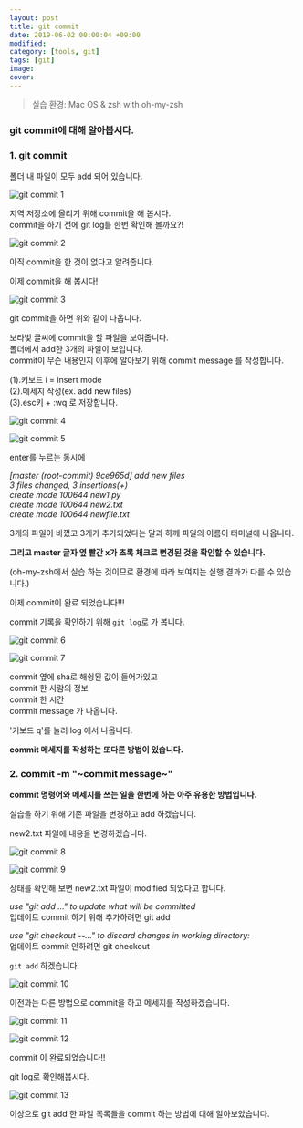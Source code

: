 ```yaml
---
layout: post
title: git commit
date: 2019-06-02 00:00:04 +09:00
modified: 
category: [tools, git]
tags: [git]
image: 
cover: 
---
```


>실습 환경: Mac OS & zsh with oh-my-zsh

### git commit에 대해 알아봅시다. 

### 1. git commit <br>

  폴더 내 파일이 모두 add 되어 있습니다.<br>

  ![git commit 1](https://raw.githubusercontent.com/krispediadot/krispediadot.github.io/master/_posts/blog/git/2019-06-02-git-commit/git_commit_1.jpg)

  지역 저장소에 올리기 위해 commit을 해 봅시다. <br>
  commit을 하기 전에 git log를 한번 확인해 볼까요?!

  ![git commit 2](https://raw.githubusercontent.com/krispediadot/krispediadot.github.io/master/_posts/blog/git/2019-06-02-git-commit/git_commit_2.jpg)

  아직 commit을 한 것이 없다고 알려줍니다. <br>

  이제 commit을 해 봅시다!

  ![git commit 3](https://raw.githubusercontent.com/krispediadot/krispediadot.github.io/master/_posts/blog/git/2019-06-02-git-commit/git_commit_3.jpg)

  git commit을 하면 위와 같이 나옵니다. <br>

  보라빛 글씨에 commit을 할 파일을 보여줍니다.<br>
  폴더에서 add한 3개의 파일이 보입니다. <br>
  commit이 무슨 내용인지 이후에 알아보기 위해 commit message 를 작성합니다. <br>

(1).키보드 i = insert mode<br>
(2).메세지 작성(ex. add new files)<br>
(3).esc키 + :wq 로 저장합니다. <br>

  ![git commit 4](https://raw.githubusercontent.com/krispediadot/krispediadot.github.io/master/_posts/blog/git/2019-06-02-git-commit/git_commit_4.jpg)

  ![git commit 5](https://raw.githubusercontent.com/krispediadot/krispediadot.github.io/master/_posts/blog/git/2019-06-02-git-commit/git_commit_5.jpg)

  enter를 누르는 동시에 <br>

  _[master (root-commit) 9ce965d] add new files_<br>
  _3 files changed, 3 insertions(+)_<br>
  _create mode 100644 new1.py_<br>
  _create mode 100644 new2.txt_<br>
  _create mode 100644 newfile.txt_<br>

  3개의 파일이 바꼈고 3개가 추가되었다는 말과 하께 파일의 이름이 터미널에 나옵니다. <br>

  **그리고 master 글자 옆 빨간 x가 초록 체크로 변경된 것을 확인할 수 있습니다.**

  (oh-my-zsh에서 실습 하는 것이므로 환경에 따라 보여지는 실행 결과가 다를 수 있습니다.)

  이제 commit이 완료 되었습니다!!!

  commit 기록을 확인하기 위해 `git log`로 가 봅니다. 

  ![git commit 6](https://raw.githubusercontent.com/krispediadot/krispediadot.github.io/master/_posts/blog/git/2019-06-02-git-commit/git_commit_6.jpg)

  ![git commit 7](https://raw.githubusercontent.com/krispediadot/krispediadot.github.io/master/_posts/blog/git/2019-06-02-git-commit/git_commit_7.jpg)

  commit 옆에 sha로 해슁된 값이 들어가있고 <br>
  commit 한 사람의 정보<br>
  commit 한 시간<br>
  commit message 가 나옵니다.<br>

  '키보드 q'를 눌러 log 에서 나옵니다. <br>

  **commit 메세지를 작성하는 또다른 방법이 있습니다.**


### 2. commit -m "~commit message~" <br>

  **commit 명령어와 메세지를 쓰는 일을 한번에 하는 아주 유용한 방법입니다.** <br>

  실습을 하기 위해 기존 파일을 변경하고 add 하겠습니다.<br>

  new2.txt 파일에 내용을 변경하겠습니다. <br>

  ![git commit 8](https://raw.githubusercontent.com/krispediadot/krispediadot.github.io/master/_posts/blog/git/2019-06-02-git-commit/git_commit_8.jpg)

  ![git commit 9](https://raw.githubusercontent.com/krispediadot/krispediadot.github.io/master/_posts/blog/git/2019-06-02-git-commit/git_commit_9.jpg)

  상태를 확인해 보면 new2.txt 파일이 modified 되었다고 합니다. <br>

  _use "git add ..." to update what will be committed_<br>
  업데이트 commit 하기 위해 추가하려면 git add 

  _use "git checkout --..." to discard changes in working directory:_<br>
  업데이트 commit 안하려면 git checkout<br>

  `git add` 하겠습니다. 

  ![git commit 10](https://raw.githubusercontent.com/krispediadot/krispediadot.github.io/master/_posts/blog/git/2019-06-02-git-commit/git_commit_10.jpg)

  이전과는 다른 방법으로 commit을 하고 메세지를 작성하겠습니다. <br>

  ![git commit 11](https://raw.githubusercontent.com/krispediadot/krispediadot.github.io/master/_posts/blog/git/2019-06-02-git-commit/git_commit_11.jpg)

  ![git commit 12](https://raw.githubusercontent.com/krispediadot/krispediadot.github.io/master/_posts/blog/git/2019-06-02-git-commit/git_commit_12.jpg)

  commit 이 완료되었습니다!!<br>

  git log로 확인해봅시다.

  ![git commit 13](https://raw.githubusercontent.com/krispediadot/krispediadot.github.io/master/_posts/blog/git/2019-06-02-git-commit/git_commit_13.jpg)

  이상으로 git add 한 파일 목록들을 commit 하는 방법에 대해 알아보았습니다. <br>